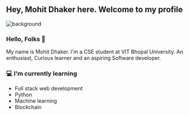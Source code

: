 ## Hey, Mohit Dhaker here. Welcome to my profile

![background](https://user-images.githubusercontent.com/88617780/149494318-fe714a9f-6950-476a-a138-182a9a849bc5.jpg)

### Hello, Folks 👋

My name is Mohit Dhaker. I'm a CSE student at VIT Bhopal University. An enthusiast, Curious learner and an aspiring Software developer.  

### 💻 I'm currently learning
- Full stack web development 
- Python 
- Machine learning
- Blockchain
